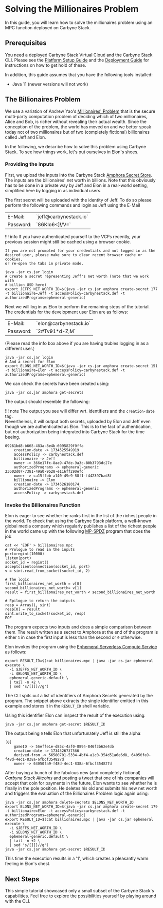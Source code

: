 # Solving the Millionaires Problem

In this guide, you will learn how to solve the millionaires problem using an
MPC function deployed on Carbyne Stack.

## Prerequisites

You need a deployed Carbyne Stack Virtual Cloud and the Carbyne Stack CLI.
Please see the [Platform Setup Guide](../platform-setup) and the
[Deployment Guide](../deployment) for instructions on how to get hold of
these.

In addition, this guide assumes that you have the following tools installed:

- Java 11 (newer versions will not work)

## The Billionaires Problem

We use a variation of Andrew Yao's [Millionaires' Problem](https://en.wikipedia.org/wiki/Yao%27s_Millionaires%27_problem)
that is the secure multi-party computation problem of deciding which of two
millionaires, Alice and Bob, is richer without revealing their actual wealth.
Since the conception of the problem, the world has moved on and we better speak
today not of two millionaires but of two (completely fictional) billionaires
called Jeff and Elon.

In the following, we describe how to solve this problem using Carbyne Stack. To
see how things work, let's put ourselves in Elon's shoes.

### Providing the Inputs

First, we upload the inputs into the Carbyne Stack
[Amphora Secret Store](https://github.com/carbynestack/amphora). The inputs are
the billionaires' net worth in billions. Note that this obviously has to be done
in a private way by Jeff and Elon in a real-world setting, simplified here by
logging in as individual users.

The first secret will be uploaded with the identity of Jeff. To do so please
perform the following commands and login as Jeff using the E-Mail
<table>
    <tr>
        <td>E-Mail:</td>
        <td>`jeff@carbynestack.io`</td>
    </tr><tr>
        <td>Password:</td>
        <td>`86KIo6<]!/V=`</td>
</tr></table>

!!! info
    If you have authenticated yourself to the VCPs recently, your previous
    session might still be cached using a browser cookie.

    If you are not prompted for your credentials and not logged in as the 
    desired user, please make sure to clear recent browser cache or cookies,
    or re-open the tabs in private mode.

```shell
java -jar cs.jar login
# Create a secret representing Jeff's net worth (note that we work with 
# billion USD here)
export JEFFS_NET_WORTH_ID=$(java -jar cs.jar amphora create-secret 177 -t billionaire=Jeff -t accessPolicy=carbynestack.def -t authorizedPrograms=ephemeral-generic)
```

Next we will log in as Elon to perform the remaining steps of the tutorial. The
credentials for the development user Elon are as follows:
<table><tr>
<td>E-Mail:</td><td>`elon@carbynestack.io`</td>
</tr><tr>
<td>Password:</td><td>`2#Tv91*d-Z,M`</td>
</tr></table>
(Please read the info box above if you are having trubles logging in as a different user.)

```shell
java -jar cs.jar login
# And a secret for Elon
export ELONS_NET_WORTH_ID=$(java -jar cs.jar amphora create-secret 151 -t billionaire=Elon -t accessPolicy=carbynestack.def -t authorizedPrograms=ephemeral-generic)
```

We can check the secrets have been created using:

```shell
java -jar cs.jar amphora get-secrets
```

The output should resemble the following:

!!! note
    The output you see will differ wrt. identifiers and the `creation-date` tag. <br>
    Nevertheless, it will output both secrets, uploaded by Elon and Jeff even though
    we are authenticated as Elon. This is to the fact of authentication, but not
    authorization being integrated into Carbyne Stack for the time beeing.

```shell
09261bd8-b668-483a-8e4b-6095829f0ffa
	creation-date -> 1734525549919
	accessPolicy -> carbynestack.def
	billionaire -> Jeff
	owner -> 366e17fc-8aa9-47de-9a3c-80b3793dc27e
	authorizedPrograms -> ephemeral-generic
23602d07-7381-49a0-9528-e116ff290efc
	owner -> ca15ffbb-a140-49e9-88f1-f442397bad8f
	billionaire -> Elon
	creation-date -> 1734526180174
	authorizedPrograms -> ephemeral-generic
	accessPolicy -> carbynestack.def
```

### Invoke the Billionaires Function

Elon is eager to see whether he ranks first in the list of the richest people in
the world. To check that using the Carbyne Stack platform, a well-known global
media company which regularly publishes a list of the richest people in the
world came up with the following [MP-SPDZ](https://github.com/data61/MP-SPDZ)
program that does the job:

```shell
cat << 'EOF' > billionaires.mpc
# Prologue to read in the inputs
port=regint(10000)
listen(port)
socket_id = regint()
acceptclientconnection(socket_id, port)
v = sint.read_from_socket(socket_id, 2)

# The logic
first_billionaires_net_worth = v[0]
second_billionaires_net_worth= v[1]
result = first_billionaires_net_worth < second_billionaires_net_worth

# Epilogue to return the outputs 
resp = Array(1, sint)
resp[0] = result
sint.write_to_socket(socket_id, resp)
EOF
```

The program expects two inputs and does a simple comparison between them. The
result written as a secret to Amphora at the end of the program is either `1` in
case the first input is less than the second or `0` otherwise.

Elon invokes the program using the
[Ephemeral Serverless Compute Service](https://github.com/carbynestack/ephemeral)
as follows:

```shell
export RESULT_ID=$(cat billionaires.mpc | java -jar cs.jar ephemeral execute \
  -i $JEFFS_NET_WORTH_ID \
  -i $ELONS_NET_WORTH_ID \
  ephemeral-generic.default \
  | tail -n +2 \
  | sed 's/[][]//g')
```

The CLI spits out a list of identifiers of Amphora Secrets generated by the
program. The snippet above extracts the single identifier emitted in this
example and stores it in the `RESULT_ID` shell variable.

Using this identifier Elon can inspect the result of the execution using:

```shell
java -jar cs.jar amphora get-secret $RESULT_ID
```

The output being `0` tells Elon that unfortunately Jeff is still the alpha:

```shell
[0]
	gameID -> 56effe1e-d85c-4af0-8894-846f3b62e4db
	creation-date -> 1734526737566
	derived-from -> 56580701-5334-4bf4-a1c0-354d51a6e6d8, 64050fa9-f48d-4ec1-838a-6fbcf354827d
	owner -> 64050fa9-f48d-4ec1-838a-6fbcf354827d
```

After buying a bunch of the fabulous new (and completely fictional) _Carbyne
Stack Altcoins_ and posting a tweet that one of his companies will accept that
coin for payments in the future, Elon wants to see whether he is finally in the
pole position. He deletes his old and submits his new net worth and triggers the
evaluation of the Billionaires Problem logic again using:

```shell
java -jar cs.jar amphora delete-secrets $ELONS_NET_WORTH_ID
export ELONS_NET_WORTH_ID=$(java -jar cs.jar amphora create-secret 179 -t billionaire=Elon -t accessPolicy=carbynestack.def -t authorizedPrograms=ephemeral-generic)
export RESULT_ID=$(cat billionaires.mpc | java -jar cs.jar ephemeral execute \
  -i $JEFFS_NET_WORTH_ID \
  -i $ELONS_NET_WORTH_ID \
  ephemeral-generic.default \
  | tail -n +2 \
  | sed 's/[][]//g')
java -jar cs.jar amphora get-secret $RESULT_ID
```

This time the execution results in a '1', which creates a pleasantly warm
feeling in Elon's chest.

## Next Steps

This simple tutorial showcased only a small subset of the Carbyne Stack's
capabilities. Feel free to explore the possibilities yourself by playing around
with the CLI.
